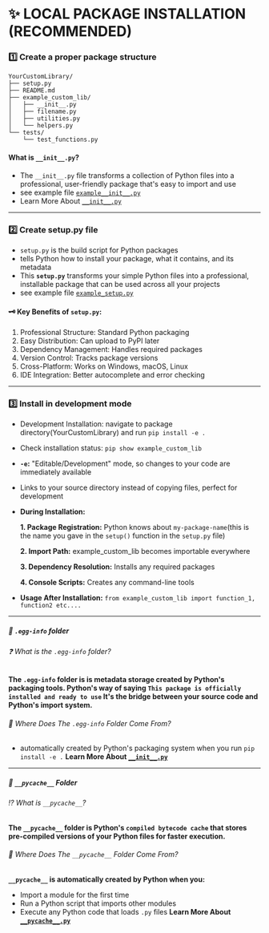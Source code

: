# ✨ LOCAL PACKAGE INSTALLATION (RECOMMENDED)

### 1️⃣ Create a proper package structure

```
YourCustomLibrary/
├── setup.py
├── README.md
├── example_custom_lib/
│   ├── __init__.py
│   ├── filename.py
│   ├── utilities.py
│   └── helpers.py
└── tests/
    └── test_functions.py
```
#### What is `__init__.py`?
- The `__init__.py` file transforms a collection of Python files into a professional, user-friendly package that's easy to import and use
- see example file [`example__init__.py`](./example_custom_lib/example__init__.py)
- Learn More About [`__init__.py`](./UnderstandingFilesandFolders/understanding__init__.py.md)
----------

### 2️⃣ Create setup.py file
- `setup.py` is the build script for Python packages
- tells Python how to install your package, what it contains, and its metadata
- This **`setup.py`** transforms your simple Python files into a professional, installable package that can be used across all your projects
- see example file [`example_setup.py`](./example-setup.py)

#### 🗝️ Key Benefits of `setup.py`:
1. Professional Structure: Standard Python packaging
2. Easy Distribution: Can upload to PyPI later
3. Dependency Management: Handles required packages
4. Version Control: Tracks package versions
5. Cross-Platform: Works on Windows, macOS, Linux
6. IDE Integration: Better autocomplete and error checking
----------

### 3️⃣ Install in development mode
- Development Installation: navigate to package directory(YourCustomLibrary) and run `pip install -e .`
- Check installation status: `pip show example_custom_lib`
- **`-e`:** "Editable/Development" mode, so changes to your code are immediately available
- Links to your source directory instead of copying files, perfect for development
- **During Installation:**

    **1. Package Registration:** Python knows about `my-package-name`(this is the name you gave in the `setup()` function in the `setup.py` file)

    **2. Import Path:** example_custom_lib becomes importable everywhere

    **3. Dependency Resolution:** Installs any required packages

    **4. Console Scripts:** Creates any command-line tools
- **Usage After Installation:** `from example_custom_lib import function_1, function2 etc....`
----------

##### 📁 `.egg-info` folder

###### ❓ What is the `.egg-info` folder?
**The `.egg-info` folder is is metadata storage created by Python's packaging tools. Python's way of saying `This package is officially installed and ready to use` It's the bridge between your source code and Python's import system.**

###### 💭 Where Does The `.egg-info` Folder Come From?
- automatically created by Python's packaging system when you run `pip install -e .`
**Learn More About [`__init__.py`](./UnderstandingFilesandFolders/understanding__init__.py.md)**
----------
##### 📁 `__pycache__` Folder

###### ⁉️ What is `__pycache__`?
**The `__pycache__` folder is Python's `compiled bytecode cache` that stores pre-compiled versions of your Python files for faster execution.**

###### 💭 Where Does The `__pycache__` Folder Come From?
**`__pycache__` is automatically created by Python when you:**
- Import a module for the first time
- Run a Python script that imports other modules
- Execute any Python code that loads `.py` files
**Learn More About [`__pycache__.py`](./UnderstandingFilesandFolders/understanding__pycache__folder.md)**










